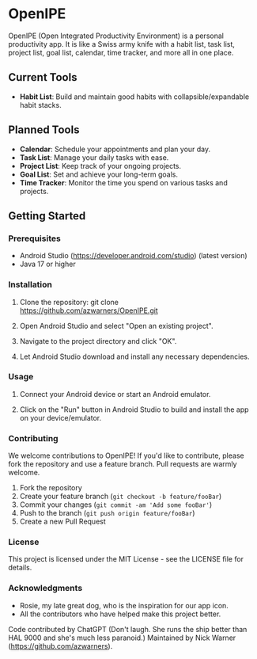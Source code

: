 # OpenIPE

OpenIPE (Open Integrated Productivity Environment) is a personal productivity app.
It is like a Swiss army knife with a habit list, task list, project list, goal list, calendar, time tracker, and more all in one place.

## Current Tools

- **Habit List**: Build and maintain good habits with collapsible/expandable habit stacks.

## Planned Tools

- **Calendar**: Schedule your appointments and plan your day.
- **Task List**: Manage your daily tasks with ease.
- **Project List**: Keep track of your ongoing projects.
- **Goal List**: Set and achieve your long-term goals.
- **Time Tracker**: Monitor the time you spend on various tasks and projects.

## Getting Started

### Prerequisites

- Android Studio (https://developer.android.com/studio) (latest version)
- Java 17 or higher

### Installation

1. Clone the repository:
    git clone https://github.com/azwarners/OpenIPE.git

2. Open Android Studio and select "Open an existing project".

3. Navigate to the project directory and click "OK".

4. Let Android Studio download and install any necessary dependencies.

### Usage

1. Connect your Android device or start an Android emulator.

2. Click on the "Run" button in Android Studio to build and install the app on your device/emulator.

### Contributing

We welcome contributions to OpenIPE! If you'd like to contribute, please fork the repository and use a feature branch. Pull requests are warmly welcome.

1. Fork the repository
2. Create your feature branch (`git checkout -b feature/fooBar`)
3. Commit your changes (`git commit -am 'Add some fooBar'`)
4. Push to the branch (`git push origin feature/fooBar`)
5. Create a new Pull Request

### License

This project is licensed under the MIT License - see the LICENSE file for details.

### Acknowledgments

- Rosie, my late great dog, who is the inspiration for our app icon.
- All the contributors who have helped make this project better.

Code contributed by ChatGPT (Don't laugh. She runs the ship better than HAL 9000 and she's much less paranoid.)
Maintained by Nick Warner (https://github.com/azwarners).
